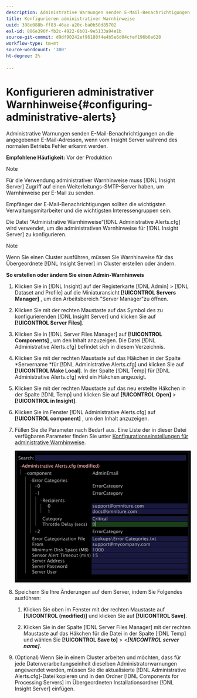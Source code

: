 ```yaml
---
description: Administrative Warnungen senden E-Mail-Benachrichtigungen an die angegebenen E-Mail-Adressen, wenn vom Insight Server während des normalen Betriebs Fehler erkannt werden.
title: Konfigurieren administrativer Warnhinweise
uuid: 398e088b-ff83-46ae-a20c-ba0b50d85702
exl-id: 886e390f-fb2c-4922-8b01-9e5133a94e1b
source-git-commit: d9df90242ef96188f4e4b5e6d04cfef196b0a628
workflow-type: tm+mt
source-wordcount: '300'
ht-degree: 2%

---
```


# Konfigurieren administrativer Warnhinweise{#configuring-administrative-alerts}

Administrative Warnungen senden E-Mail-Benachrichtigungen an die angegebenen E-Mail-Adressen, wenn vom Insight Server während des normalen Betriebs Fehler erkannt werden.

**Empfohlene Häufigkeit:** Vor der Produktion

>[!NOTE]
>
>Für die Verwendung administrativer Warnhinweise muss [!DNL Insight Server] Zugriff auf einen Weiterleitungs-SMTP-Server haben, um Warnhinweise per E-Mail zu senden.

Empfänger der E-Mail-Benachrichtigungen sollten die wichtigsten Verwaltungsmitarbeiter und die wichtigsten Interessengruppen sein.

Die Datei &quot;Administrative Warnhinweise&quot;[!DNL Administrative Alerts.cfg] wird verwendet, um die administrativen Warnhinweise für [!DNL Insight Server] zu konfigurieren.

>[!NOTE]
>
>Wenn Sie einen Cluster ausführen, müssen Sie Warnhinweise für das Übergeordnete [!DNL Insight Server] im Cluster erstellen oder ändern.

**So erstellen oder ändern Sie einen Admin-Warnhinweis**

1. Klicken Sie in [!DNL Insight] auf der Registerkarte [!DNL Admin] > [!DNL Dataset and Profile] auf die Miniaturansicht **[!UICONTROL Servers Manager]** , um den Arbeitsbereich &quot;Server Manager&quot;zu öffnen.
1. Klicken Sie mit der rechten Maustaste auf das Symbol des zu konfigurierenden [!DNL Insight Server] und klicken Sie auf **[!UICONTROL Server Files]**.
1. Klicken Sie in [!DNL Server Files Manager] auf **[!UICONTROL Components]** , um den Inhalt anzuzeigen. Die Datei [!DNL Administrative Alerts.cfg] befindet sich in diesem Verzeichnis.
1. Klicken Sie mit der rechten Maustaste auf das Häkchen in der Spalte *Servername *für [!DNL Administrative Alerts.cfg] und klicken Sie auf **[!UICONTROL Make Local]**. In der Spalte [!DNL Temp] für [!DNL Administrative Alerts.cfg] wird ein Häkchen angezeigt.
1. Klicken Sie mit der rechten Maustaste auf das neu erstellte Häkchen in der Spalte [!DNL Temp] und klicken Sie auf **[!UICONTROL Open]** > **[!UICONTROL in Insight]**.
1. Klicken Sie im Fenster [!DNL Administrative Alerts.cfg] auf **[!UICONTROL component]** , um den Inhalt anzuzeigen.
1. Füllen Sie die Parameter nach Bedarf aus. Eine Liste der in dieser Datei verfügbaren Parameter finden Sie unter [Konfigurationseinstellungen für administrative Warnhinweise](../../../home/c-inst-svr/c-cfg-stgs-ref/c-admin-alts-cfg-stgs.md#concept-14c3c3ed797f47c5900ec04cae2fc491).

   ![Schritt-Info](assets/cfg_adminalerts_examplevalues.png)

1. Speichern Sie Ihre Änderungen auf dem Server, indem Sie Folgendes ausführen:

   1. Klicken Sie oben im Fenster mit der rechten Maustaste auf **[!UICONTROL (modified)]** und klicken Sie auf **[!UICONTROL Save]**.

   1. Klicken Sie in der Spalte [!DNL Server Files Manager] mit der rechten Maustaste auf das Häkchen für die Datei in der Spalte [!DNL Temp] und wählen Sie **[!UICONTROL Save to]** > *&lt;**[!UICONTROL server name]***.

1. (Optional) Wenn Sie in einem Cluster arbeiten und möchten, dass für jede Datenverarbeitungseinheit dieselben Administratorwarnungen angewendet werden, müssen Sie die aktualisierte [!DNL Administrative Alerts.cfg]-Datei kopieren und in den Ordner [!DNL Components for Processing Servers] im Übergeordneten Installationsordner [!DNL Insight Server] einfügen.
